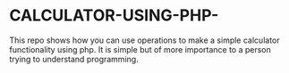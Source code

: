 # CALCULATOR-USING-PHP-
This repo shows how you can use operations to make a simple calculator functionality using php. It is simple but of more importance to a person trying to understand programming. 
